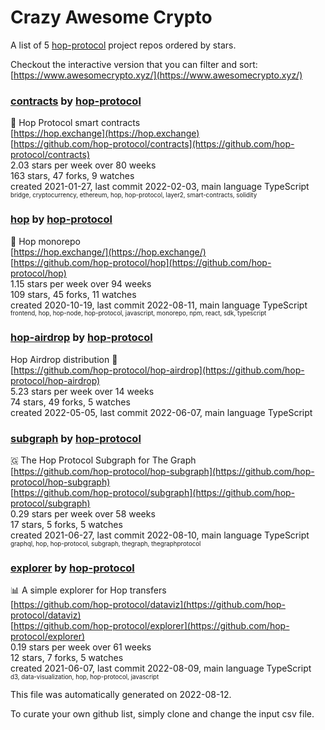 # Crazy Awesome Crypto
A list of 5 [hop-protocol](https://github.com/hop-protocol) project repos ordered by stars.  

Checkout the interactive version that you can filter and sort: 
[https://www.awesomecrypto.xyz/](https://www.awesomecrypto.xyz/)  


### [contracts](https://github.com/hop-protocol/contracts) by [hop-protocol](https://github.com/hop-protocol)  
🐰 Hop Protocol smart contracts  
[https://hop.exchange](https://hop.exchange)  
[https://github.com/hop-protocol/contracts](https://github.com/hop-protocol/contracts)  
2.03 stars per week over 80 weeks  
163 stars, 47 forks, 9 watches  
created 2021-01-27, last commit 2022-02-03, main language TypeScript  
<sub><sup>bridge, cryptocurrency, ethereum, hop, hop-protocol, layer2, smart-contracts, solidity</sup></sub>


### [hop](https://github.com/hop-protocol/hop) by [hop-protocol](https://github.com/hop-protocol)  
🐰 Hop monorepo  
[https://hop.exchange/](https://hop.exchange/)  
[https://github.com/hop-protocol/hop](https://github.com/hop-protocol/hop)  
1.15 stars per week over 94 weeks  
109 stars, 45 forks, 11 watches  
created 2020-10-19, last commit 2022-08-11, main language TypeScript  
<sub><sup>frontend, hop, hop-node, hop-protocol, javascript, monorepo, npm, react, sdk, typescript</sup></sub>


### [hop-airdrop](https://github.com/hop-protocol/hop-airdrop) by [hop-protocol](https://github.com/hop-protocol)  
Hop Airdrop distribution 🐰  
[https://github.com/hop-protocol/hop-airdrop](https://github.com/hop-protocol/hop-airdrop)  
5.23 stars per week over 14 weeks  
74 stars, 49 forks, 5 watches  
created 2022-05-05, last commit 2022-06-07, main language TypeScript  


### [subgraph](https://github.com/hop-protocol/subgraph) by [hop-protocol](https://github.com/hop-protocol)  
🇬 The Hop Protocol Subgraph for The Graph  
[https://github.com/hop-protocol/hop-subgraph](https://github.com/hop-protocol/hop-subgraph)  
[https://github.com/hop-protocol/subgraph](https://github.com/hop-protocol/subgraph)  
0.29 stars per week over 58 weeks  
17 stars, 5 forks, 5 watches  
created 2021-06-27, last commit 2022-08-10, main language TypeScript  
<sub><sup>graphql, hop, hop-protocol, subgraph, thegraph, thegraphprotocol</sup></sub>


### [explorer](https://github.com/hop-protocol/explorer) by [hop-protocol](https://github.com/hop-protocol)  
📊 A simple explorer for Hop transfers  
[https://github.com/hop-protocol/dataviz](https://github.com/hop-protocol/dataviz)  
[https://github.com/hop-protocol/explorer](https://github.com/hop-protocol/explorer)  
0.19 stars per week over 61 weeks  
12 stars, 7 forks, 5 watches  
created 2021-06-07, last commit 2022-08-09, main language TypeScript  
<sub><sup>d3, data-visualization, hop, hop-protocol, javascript</sup></sub>


This file was automatically generated on 2022-08-12.  

To curate your own github list, simply clone and change the input csv file.  